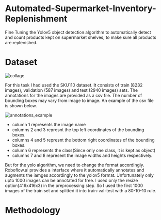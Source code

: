 # Automated-Supermarket-Inventory-Replenishment
Fine Tuning the Yolov5 object detection algorithm to automatically detect and count products kept on supermarket shelves, to make sure all products are replenished.

# Dataset

![collage](https://user-images.githubusercontent.com/63201896/126937855-a686a0ca-c380-49d0-b8ad-bcf6a8961e0e.png)

For this task I had used the SKU110 dataset. It consists of train (8232 images), validation (587 images) and test (2940 images) sets. The annotations for the images are provided as a csv file. The number of bounding boxes may vary from image to image. An example of the csv file is shown below.

![annotations_example](https://user-images.githubusercontent.com/63201896/126936547-9248ea30-2853-48e3-9f65-be2a4c717543.PNG)

* column 1 represents the image name
* columns 2 and 3 represnt the top left coordinates of the bounding boxes.
* columns 4 and 5 represnt the bottom right coordinates of the bounding boxes.
* column 6 represents the class(Since only one class, it is kept as object)
* columns 7 and 8 represent the image widths and heights respectively.

But for the yolo algorithm, we need to change the format accordingly. Roboflow.ai provides a interface where it automatically annotates and augments the iamges accordingly to the yolov5 format. Unfortunately only upto 1000 images can be annotated for free. I used only the resize option(416x416x3) in the preprocessing step. So I used the first 1000 images of the train set and splitted it into train-val-test with a 80-10-10 rule.

# Methodology



